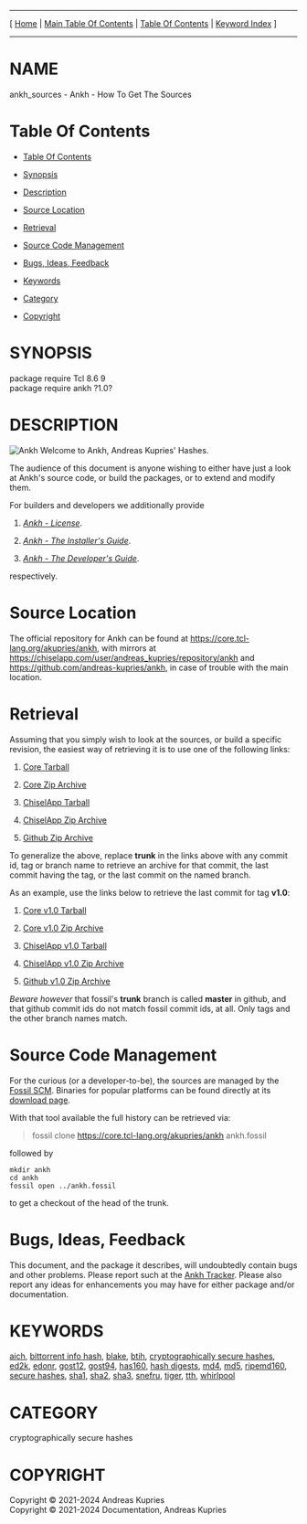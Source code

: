 
[//000000001]: # (ankh\_sources \- Ankh)
[//000000002]: # (Generated from file 'ankh\_sources\.man' by tcllib/doctools with format 'markdown')
[//000000003]: # (Copyright &copy; 2021\-2024 Andreas Kupries)
[//000000004]: # (Copyright &copy; 2021\-2024 Documentation, Andreas Kupries)
[//000000005]: # (ankh\_sources\(n\) 1\.0 doc "Ankh")

<hr> [ <a href="../../../../../../home">Home</a> &#124; <a
href="../../toc.md">Main Table Of Contents</a> &#124; <a
href="../toc.md">Table Of Contents</a> &#124; <a
href="../../index.md">Keyword Index</a> ] <hr>

# NAME

ankh\_sources \- Ankh \- How To Get The Sources

# <a name='toc'></a>Table Of Contents

  - [Table Of Contents](#toc)

  - [Synopsis](#synopsis)

  - [Description](#section1)

  - [Source Location](#section2)

  - [Retrieval](#section3)

  - [Source Code Management](#section4)

  - [Bugs, Ideas, Feedback](#section5)

  - [Keywords](#keywords)

  - [Category](#category)

  - [Copyright](#copyright)

# <a name='synopsis'></a>SYNOPSIS

package require Tcl 8\.6 9  
package require ankh ?1\.0?  

# <a name='description'></a>DESCRIPTION

![](\.\./\.\./image/logo\.png "Ankh") Welcome to Ankh, Andreas Kupries' Hashes\.

The audience of this document is anyone wishing to either have just a look at
Ankh's source code, or build the packages, or to extend and modify them\.

For builders and developers we additionally provide

  1. *[Ankh \- License](ankh\_license\.md)*\.

  1. *[Ankh \- The Installer's Guide](ankh\_installer\.md)*\.

  1. *[Ankh \- The Developer's Guide](ankh\_devguide\.md)*\.

respectively\.

# <a name='section2'></a>Source Location

The official repository for Ankh can be found at
[https://core\.tcl\-lang\.org/akupries/ankh](https://core\.tcl\-lang\.org/akupries/ankh),
with mirrors at
[https://chiselapp\.com/user/andreas\_kupries/repository/ankh](https://chiselapp\.com/user/andreas\_kupries/repository/ankh)
and
[https://github\.com/andreas\-kupries/ankh](https://github\.com/andreas\-kupries/ankh),
in case of trouble with the main location\.

# <a name='section3'></a>Retrieval

Assuming that you simply wish to look at the sources, or build a specific
revision, the easiest way of retrieving it is to use one of the following links:

  1. [Core
     Tarball](https://core\.tcl\-lang\.org/akupries/ankh/tarball/trunk/Ankh\.tar\.gz)

  1. [Core Zip
     Archive](https://core\.tcl\-lang\.org/akupries/ankh/zip/trunk/Ankh\.zip)

  1. [ChiselApp
     Tarball](https://chiselapp\.com/user/andreas\_kupries/repository/ankh/tarball/trunk/Ankh\.tar\.gz)

  1. [ChiselApp Zip
     Archive](https://chiselapp\.com/user/andreas\_kupries/repository/ankh/zip/trunk/Ankh\.zip)

  1. [Github Zip
     Archive](https://github\.com/andreas\-kupries/ankh/archive/master\.zip)

To generalize the above, replace __trunk__ in the links above with any
commit id, tag or branch name to retrieve an archive for that commit, the last
commit having the tag, or the last commit on the named branch\.

As an example, use the links below to retrieve the last commit for tag
__v1\.0__:

  1. [Core v1\.0
     Tarball](https://core\.tcl\-lang\.org/akupries/ankh/tarball/v1\.0/Ankh\.tar\.gz)

  1. [Core v1\.0 Zip
     Archive](https://core\.tcl\-lang\.org/akupries/ankh/zip/v1\.0/Ankh\.zip)

  1. [ChiselApp v1\.0
     Tarball](https://chiselapp\.com/user/andreas\_kupries/repository/ankh/tarball/v1\.0/Ankh\.tar\.gz)

  1. [ChiselApp v1\.0 Zip
     Archive](https://chiselapp\.com/user/andreas\_kupries/repository/ankh/zip/v1\.0/Ankh\.zip)

  1. [Github v1\.0 Zip
     Archive](https://github\.com/andreas\-kupries/ankh/archive/v1\.0\.zip)

*Beware however* that fossil's __trunk__ branch is called __master__
in github, and that github commit ids do not match fossil commit ids, at all\.
Only tags and the other branch names match\.

# <a name='section4'></a>Source Code Management

For the curious \(or a developer\-to\-be\), the sources are managed by the [Fossil
SCM](https://www\.fossil\-scm\.org)\. Binaries for popular platforms can be found
directly at its [download page](https://www\.fossil\-scm\.org/download\.html)\.

With that tool available the full history can be retrieved via:

> fossil clone [https://core\.tcl\-lang\.org/akupries/ankh](https://core\.tcl\-lang\.org/akupries/ankh) ankh\.fossil

followed by

    mkdir ankh
    cd ankh
    fossil open ../ankh.fossil

to get a checkout of the head of the trunk\.

# <a name='section5'></a>Bugs, Ideas, Feedback

This document, and the package it describes, will undoubtedly contain bugs and
other problems\. Please report such at the [Ankh
Tracker](https://core\.tcl\-lang\.org/akupries/ankh)\. Please also report any
ideas for enhancements you may have for either package and/or documentation\.

# <a name='keywords'></a>KEYWORDS

[aich](\.\./\.\./index\.md\#aich), [bittorrent info
hash](\.\./\.\./index\.md\#bittorrent\_info\_hash),
[blake](\.\./\.\./index\.md\#blake), [btih](\.\./\.\./index\.md\#btih),
[cryptographically secure
hashes](\.\./\.\./index\.md\#cryptographically\_secure\_hashes),
[ed2k](\.\./\.\./index\.md\#ed2k), [edonr](\.\./\.\./index\.md\#edonr),
[gost12](\.\./\.\./index\.md\#gost12), [gost94](\.\./\.\./index\.md\#gost94),
[has160](\.\./\.\./index\.md\#has160), [hash
digests](\.\./\.\./index\.md\#hash\_digests), [md4](\.\./\.\./index\.md\#md4),
[md5](\.\./\.\./index\.md\#md5), [ripemd160](\.\./\.\./index\.md\#ripemd160),
[secure hashes](\.\./\.\./index\.md\#secure\_hashes),
[sha1](\.\./\.\./index\.md\#sha1), [sha2](\.\./\.\./index\.md\#sha2),
[sha3](\.\./\.\./index\.md\#sha3), [snefru](\.\./\.\./index\.md\#snefru),
[tiger](\.\./\.\./index\.md\#tiger), [tth](\.\./\.\./index\.md\#tth),
[whirlpool](\.\./\.\./index\.md\#whirlpool)

# <a name='category'></a>CATEGORY

cryptographically secure hashes

# <a name='copyright'></a>COPYRIGHT

Copyright &copy; 2021\-2024 Andreas Kupries  
Copyright &copy; 2021\-2024 Documentation, Andreas Kupries
